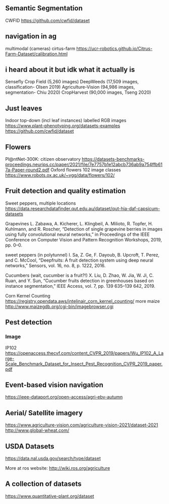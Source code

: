 
## Semantic Segmentation
CWFID https://github.com/cwfid/dataset

## navigation in ag
multimodal (cameras)  cirtus-farm https://ucr-robotics.github.io/Citrus-Farm-Dataset/calibration.html

## i heard about it but idk what it actually is
Sensefly Crop Field (5,260 images)
DeepWeeds (17,509 images, classification- Olsen 2019)
Agriculture-Vision (94,986 images, segmentation- Chiu 2020)
CropHarvest (90,000 images, Tseng 2020)

## Just leaves
Indoor top-down (incl leaf instances) labelled RGB images 
https://www.plant-phenotyping.org/datasets-examples   
https://github.com/cwfid/dataset

## Flowers
Pl@ntNet-300K: citizen observatory https://datasets-benchmarks-proceedings.neurips.cc/paper/2021/file/7e7757b1e12abcb736ab9a754ffb617a-Paper-round2.pdf 
Oxford flowers 102 image classes https://www.robots.ox.ac.uk/~vgg/data/flowers/102/

## Fruit detection and quality estimation
Sweet peppers, multiple locations
https://data.researchdatafinder.qut.edu.au/dataset/qut-hia-daf-capsicum-datasets

Grapevines
L. Zabawa, A. Kicherer, L. Klingbeil, A. Milioto, R. Topfer,
H. Kuhlmann, and R. Roscher, “Detection of single grapevine berries
in images using fully convolutional neural networks,” in Proceedings
of the IEEE Conference on Computer Vision and Pattern Recognition
Workshops, 2019, pp. 0–0.

sweet peppers (in polytunnel)
I. Sa, Z. Ge, F. Dayoub, B. Upcroft, T. Perez, and C. McCool,
“Deepfruits: A fruit detection system using deep neural networks,”
Sensors, vol. 16, no. 8, p. 1222, 2016.

Cucumbers (wait, cucumber is a fruit?!)
X. Liu, D. Zhao, W. Jia, W. Ji, C. Ruan, and Y. Sun, “Cucumber fruits
detection in greenhouses based on instance segmentation,” IEEE Access,
vol. 7, pp. 139 635–139 642, 2019.

Corn Kernel Counting 
https://registry.opendata.aws/intelinair_corn_kernel_counting/
more maize http://www.maizegdb.org/cgi-bin/imagebrowser.cgi

## Pest detection
### Image
IP102 https://openaccess.thecvf.com/content_CVPR_2019/papers/Wu_IP102_A_Large-Scale_Benchmark_Dataset_for_Insect_Pest_Recognition_CVPR_2019_paper.pdf

## Event-based vision navigation
https://ieee-dataport.org/open-access/agri-ebv-autumn


## Aerial/ Satellite imagery

https://www.agriculture-vision.com/agriculture-vision-2021/dataset-2021
http://www.global-wheat.com/

## USDA Datasets
https://data.nal.usda.gov/search/type/dataset

More at ros website: http://wiki.ros.org/agriculture

## A collection of datasets
https://www.quantitative-plant.org/dataset   
